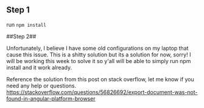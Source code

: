 ## Step 1 ##
run `npm install`

##Step 2##

Unfortunately, I believe I have some old configurations on my laptop that cause this issue. This is a shitty solution but its a solution for now, sorry! I will be working this week to solve it so y'all will be able to simply run npm install and it work already. 

Reference the solution from this post on stack overflow, let me know if you need any help or questions. 
https://stackoverflow.com/questions/56826692/export-document-was-not-found-in-angular-platform-browser
